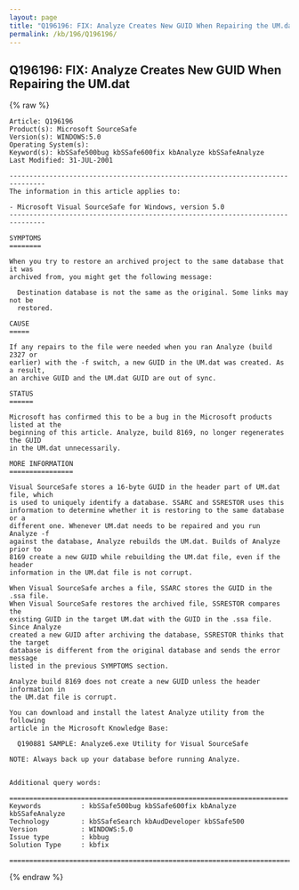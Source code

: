```yaml
---
layout: page
title: "Q196196: FIX: Analyze Creates New GUID When Repairing the UM.dat"
permalink: /kb/196/Q196196/
---
```


## Q196196: FIX: Analyze Creates New GUID When Repairing the UM.dat

{% raw %}

	Article: Q196196
	Product(s): Microsoft SourceSafe
	Version(s): WINDOWS:5.0
	Operating System(s): 
	Keyword(s): kbSSafe500bug kbSSafe600fix kbAnalyze kbSSafeAnalyze
	Last Modified: 31-JUL-2001
	
	-------------------------------------------------------------------------------
	The information in this article applies to:
	
	- Microsoft Visual SourceSafe for Windows, version 5.0 
	-------------------------------------------------------------------------------
	
	SYMPTOMS
	========
	
	When you try to restore an archived project to the same database that it was
	archived from, you might get the following message:
	
	  Destination database is not the same as the original. Some links may not be
	  restored.
	
	CAUSE
	=====
	
	If any repairs to the file were needed when you ran Analyze (build 2327 or
	earlier) with the -f switch, a new GUID in the UM.dat was created. As a result,
	an archive GUID and the UM.dat GUID are out of sync.
	
	STATUS
	======
	
	Microsoft has confirmed this to be a bug in the Microsoft products listed at the
	beginning of this article. Analyze, build 8169, no longer regenerates the GUID
	in the UM.dat unnecessarily.
	
	MORE INFORMATION
	================
	
	Visual SourceSafe stores a 16-byte GUID in the header part of UM.dat file, which
	is used to uniquely identify a database. SSARC and SSRESTOR uses this
	information to determine whether it is restoring to the same database or a
	different one. Whenever UM.dat needs to be repaired and you run Analyze -f
	against the database, Analyze rebuilds the UM.dat. Builds of Analyze prior to
	8169 create a new GUID while rebuilding the UM.dat file, even if the header
	information in the UM.dat file is not corrupt.
	
	When Visual SourceSafe arches a file, SSARC stores the GUID in the .ssa file.
	When Visual SourceSafe restores the archived file, SSRESTOR compares the
	existing GUID in the target UM.dat with the GUID in the .ssa file. Since Analyze
	created a new GUID after archiving the database, SSRESTOR thinks that the target
	database is different from the original database and sends the error message
	listed in the previous SYMPTOMS section.
	
	Analyze build 8169 does not create a new GUID unless the header information in
	the UM.dat file is corrupt.
	
	You can download and install the latest Analyze utility from the following
	article in the Microsoft Knowledge Base:
	
	  Q190881 SAMPLE: Analyze6.exe Utility for Visual SourceSafe
	
	NOTE: Always back up your database before running Analyze.
	
	
	Additional query words:
	
	======================================================================
	Keywords          : kbSSafe500bug kbSSafe600fix kbAnalyze kbSSafeAnalyze 
	Technology        : kbSSafeSearch kbAudDeveloper kbSSafe500
	Version           : WINDOWS:5.0
	Issue type        : kbbug
	Solution Type     : kbfix
	
	=============================================================================
	

{% endraw %}
